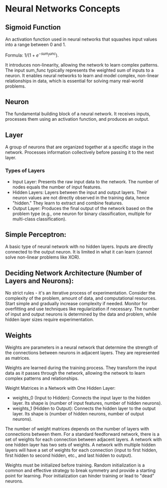 # Neural Networks Concepts

## Sigmoid Function

An activation function used in neural networks that squashes input values into a range between 0 and 1.

Formula: $1 / (1 + e^{-sum_func})$.

It introduces non-linearity, allowing the network to learn complex patterns. The input sum_func typically represents the weighted sum of inputs to a neuron. It enables neural networks to learn and model complex, non-linear relationships in data, which is essential for solving many real-world problems. 

## Neuron

The fundamental building block of a neural network.
It receives inputs, processes them using an activation function, and produces an output.

## Layer

A group of neurons that are organized together at a specific stage in the network.
Processes information collectively before passing it to the next layer.

### Types of Layers

- Input Layer: Presents the raw input data to the network. The number of nodes equals the number of input features.
- Hidden Layers: Layers between the input and output layers. Their neuron values are not directly observed in the training data, hence "hidden." They learn to extract and combine features.
- Output Layer: Produces the final output of the network based on the problem type (e.g., one neuron for binary classification, multiple for multi-class classification).

## Simple Perceptron:

A basic type of neural network with no hidden layers. Inputs are directly connected to the output neuron.
It is limited in what it can learn (cannot solve non-linear problems like XOR).

## Deciding Network Architecture (Number of Layers and Neurons):

No strict rules - it's an iterative process of experimentation. Consider the complexity of the problem, amount of data, and computational resources.
Start simple and gradually increase complexity if needed. Monitor for overfitting and use techniques like regularization if necessary.
The number of input and output neurons is determined by the data and problem, while hidden layer sizes require experimentation.

## Weights

Weights are parameters in a neural network that determine the strength of the connections between neurons in adjacent layers. They are represented as matrices.

Weights are learned during the training process. They transform the input data as it passes through the network, allowing the network to learn complex patterns and relationships.

Weight Matrices in a Network with One Hidden Layer:

- weights_0 (Input to Hidden): Connects the input layer to the hidden layer. Its shape is (number of input features, number of hidden neurons).
- weights_1 (Hidden to Output): Connects the hidden layer to the output layer. Its shape is (number of hidden neurons, number of output neurons).

The number of weight matrices depends on the number of layers with connections between them. For a standard feedforward network, there is a set of weights for each connection between adjacent layers. A network with one hidden layer has two sets of weights. A network with multiple hidden layers will have a set of weights for each connection (input to first hidden, first hidden to second hidden, etc., and last hidden to output).


Weights must be initialized before training. Random initialization is a common and effective strategy to break symmetry and provide a starting point for learning. Poor initialization can hinder training or lead to "dead" neurons.

